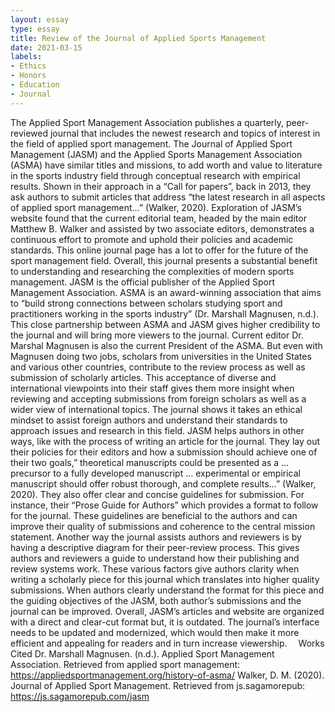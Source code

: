 ```yaml
---
layout: essay
type: essay
title: Review of the Journal of Applied Sports Management
date: 2021-03-15
labels:
- Ethics
- Honors
- Education
- Journal
---
```


The Applied Sport Management Association publishes a quarterly, peer-reviewed journal that includes the newest research and topics of interest in the field of applied sport management. The Journal of Applied Sport Management (JASM) and the Applied Sports Management Association (ASMA) have similar titles and missions, to add worth and value to literature in the sports industry field through conceptual research with empirical results. Shown in their approach in a “Call for papers”, back in 2013, they ask authors to submit articles that address “the latest research in all aspects of applied sport management…” (Walker, 2020). Exploration of JASM’s website found that the current editorial team, headed by the main editor Matthew B. Walker and assisted by two associate editors, demonstrates a continuous effort to promote and uphold their policies and academic standards. This online journal page has a lot to offer for the future of the sport management field.
	Overall, this journal presents a substantial benefit to understanding and researching the complexities of modern sports management. JASM is the official publisher of the Applied Sport Management Association. ASMA is an award-winning association that aims to “build strong connections between scholars studying sport and practitioners working in the sports industry” (Dr. Marshall Magnusen, n.d.). This close partnership between ASMA and JASM gives higher credibility to the journal and will bring more viewers to the journal. Current editor Dr. Marshal Magnusen is also the current President of the ASMA. But even with Magnusen doing two jobs, scholars from universities in the United States and various other countries, contribute to the review process as well as submission of scholarly articles. This acceptance of diverse and international viewpoints into their staff gives them more insight when reviewing and accepting submissions from foreign scholars as well as a wider view of international topics. The journal shows it takes an ethical mindset to assist foreign authors and understand their standards to approach issues and research in this field. JASM helps authors in other ways, like with the process of writing an article for the journal. They lay out their policies for their editors and how a submission should achieve one of their two goals,” theoretical manuscripts could be presented as a … precursor to a fully developed manuscript … experimental or empirical manuscript should offer robust thorough, and complete results…” (Walker, 2020). They also offer clear and concise guidelines for submission. For instance, their “Prose Guide for Authors” which provides a format to follow for the journal. These guidelines are beneficial to the authors and can improve their quality of submissions and coherence to the central mission statement. Another way the journal assists authors and reviewers is by having a descriptive diagram for their peer-review process. This gives authors and reviewers a guide to understand how their publishing and review systems work. These various factors give authors clarity when writing a scholarly piece for this journal which translates into higher quality submissions. When authors clearly understand the format for this piece and the guiding objectives of the JASM, both author’s submissions and the journal can be improved. Overall, JASM’s articles and website are organized with a direct and clear-cut format but, it is outdated. The journal’s interface needs to be updated and modernized, which would then make it more efficient and appealing for readers and in turn increase viewership. 
Works Cited
Dr. Marshall Magnusen. (n.d.). Applied Sport Management Association. Retrieved from applied sport management: https://appliedsportmanagement.org/history-of-asma/
Walker, D. M. (2020). Journal of Applied Sport Management. Retrieved from js.sagamorepub: https://js.sagamorepub.com/jasm

